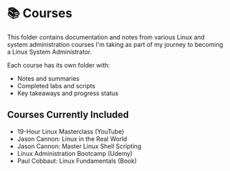# 📚 Courses

This folder contains documentation and notes from various Linux and system administration courses I'm taking as part of my journey to becoming a Linux System Administrator.

Each course has its own folder with:

- Notes and summaries
- Completed labs and scripts
- Key takeaways and progress status

## Courses Currently Included

- 19-Hour Linux Masterclass (YouTube)
- Jason Cannon: Linux in the Real World
- Jason Cannon: Master Linux Shell Scripting
- Linux Administration Bootcamp (Udemy)
- Paul Cobbaut: Linux Fundamentals (Book)
